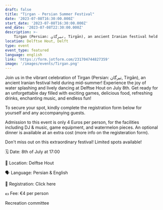 ```yaml
---
draft: false
title: "Tirgan - Persian Summer Festival"
date: '2023-07-08T16:30:00.000Z'
start_date: '2023-07-08T16:30:00.000Z'
end_date: '2023-07-08T22:30:00.000Z'
description: >-
    Tirgan (Persian: تیرگان, Tirgān), an ancient Iranian festival held during mid-summer!
location: Delftse Hout, Delft
type: event
event_type: featured
language: english
link: 'https://form.jotform.com/231704744827359'
image: '/images/events/Tirgan.png'
---
```


Join us in the vibrant celebration of Tirgan (Persian: تیرگان, Tirgān), an ancient Iranian festival held during mid-summer! Experience the joy of water splashing and lively dancing at Delftse Hout on July 8th. Get ready for an unforgettable day filled with exciting games, delicious food, refreshing drinks, enchanting music, and endless fun!

To secure your spot, kindly complete the registration form below for yourself and any accompanying guests.

Admission to this event is only 4 Euros per person, for the facilities including DJ & music, game equipment, and watermelon pieces. An optional dinner is available at an extra cost (more info on the registeration form).

Don't miss out on this extraordinary festival! Limited spots available!

🗓️ Date: 8th of July at 17:00

📍 Location: Delftse Hout

🗣️ Language: Persian & English

📝 Registration: Click here

💶 Fee: €4 per person

Recreation committee 
